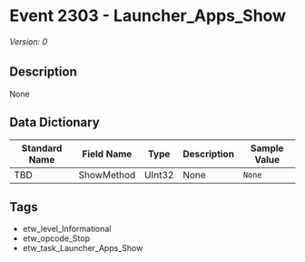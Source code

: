 # Event 2303 - Launcher_Apps_Show
###### Version: 0

## Description
None

## Data Dictionary
|Standard Name|Field Name|Type|Description|Sample Value|
|---|---|---|---|---|
|TBD|ShowMethod|UInt32|None|`None`|

## Tags
* etw_level_Informational
* etw_opcode_Stop
* etw_task_Launcher_Apps_Show